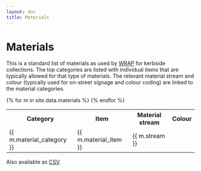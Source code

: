 ```yaml
---
layout: doc
title: Materials
---
```


# Materials

This is a standard list of materials as used by [WRAP](http://www.wrap.org.uk/) for kerbside collections. The top categories are listed with individual items that are typically allowed for that type of materials. The relevant material stream and colour (typically used for on-street signage and colour coding) are linked to the material categories.


<table>
<tr>
  <th>Category</th>
  <th>Item</th>
  <th>Material stream</th>
  <th>Colour</th>
</tr>
{% for m in site.data.materials %}
<tr>
  <td>{{ m.material_category }}</td>
  <td>{{ m.material_item }}</td>
  <td>{{ m.stream }}</td>
  <td><div style="background: #{{ m.color }}; width: 40px; height: 30px"></div>
  </td>
</tr>
{% endfor %}
</table>

Also available as <a href="https://raw.githubusercontent.com/communitiesuk/waste-service-standards/master/_data/materials.csv" download="materials.csv">CSV</a>.

